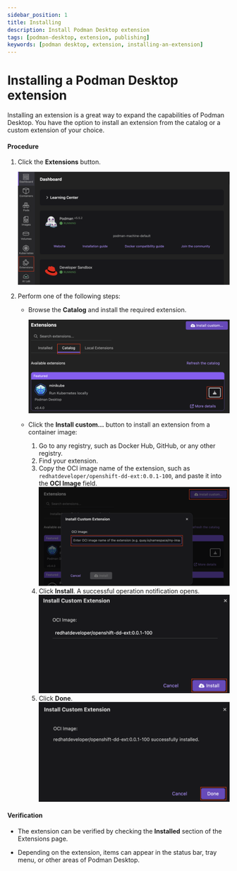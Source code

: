 ```yaml
---
sidebar_position: 1
title: Installing
description: Install Podman Desktop extension
tags: [podman-desktop, extension, publishing]
keywords: [podman desktop, extension, installing-an-extension]
---
```


# Installing a Podman Desktop extension

Installing an extension is a great way to expand the capabilities of Podman Desktop. You have the option to install an extension from the catalog or a custom extension of your choice.

#### Procedure

1. Click the **Extensions** button. <!-- markdownlint-disable-line MD029 -->

   ![Extension Screenshot](../img/extensions-icon.png)

2. Perform one of the following steps:

   - Browse the **Catalog** and install the required extension. <!-- markdownlint-disable-line MD029 -->

     ![Catalog Screenshot](../img/browse-catalog.png)

   - Click the **Install custom...** button to install an extension from a container image: <!-- markdownlint-disable-line MD029 -->
     1. Go to any registry, such as Docker Hub, GitHub, or any other registry.
     1. Find your extension.
     1. Copy the OCI image name of the extension, such as `redhatdeveloper/openshift-dd-ext:0.0.1-100`, and paste it into the **OCI Image** field.
        ![Install Custom Extension Dialoge](../img/install-custom.png)
     1. Click **Install**. A successful operation notification opens.
        ![install a custom extension](../img/install-a-custom-extension.png)
     1. Click **Done**.
        ![extension installed successfully](../img/extension-installed-successfully.png)

#### Verification

- The extension can be verified by checking the **Installed** section of the Extensions page.

- Depending on the extension, items can appear in the status bar, tray menu, or other areas of Podman Desktop.
